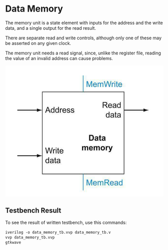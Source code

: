# Data Memory

The memory unit is a state element with inputs for the address and the write data, and a single output for the read result.

There are separate read and write controls, although only one of these may be asserted on any given clock.

The memory unit needs a read signal, since, unlike the register file, reading the value of an invalid address can cause problems.

![data_memory](./data_memory.png)

## Testbench Result

To see the result of written testbench, use this commands:

```text
iverilog -o data_memory_tb.vvp data_memory_tb.v
vvp data_memory_tb.vvp
gtkwave
```

